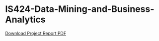 # IS424-Data-Mining-and-Business-Analytics

[Download Project Report PDF](Data_Mining_and_Business_Analytics_Project_Report.pdf)

